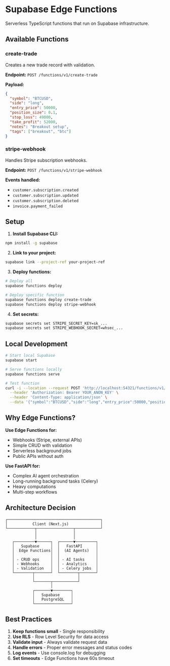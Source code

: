# Supabase Edge Functions

Serverless TypeScript functions that run on Supabase infrastructure.

## Available Functions

### create-trade
Creates a new trade record with validation.

**Endpoint:** `POST /functions/v1/create-trade`

**Payload:**
```json
{
  "symbol": "BTCUSD",
  "side": "long",
  "entry_price": 50000,
  "position_size": 0.1,
  "stop_loss": 49000,
  "take_profit": 52000,
  "notes": "Breakout setup",
  "tags": ["breakout", "btc"]
}
```

### stripe-webhook
Handles Stripe subscription webhooks.

**Endpoint:** `POST /functions/v1/stripe-webhook`

**Events handled:**
- `customer.subscription.created`
- `customer.subscription.updated`
- `customer.subscription.deleted`
- `invoice.payment_failed`

## Setup

1. **Install Supabase CLI:**
```bash
npm install -g supabase
```

2. **Link to your project:**
```bash
supabase link --project-ref your-project-ref
```

3. **Deploy functions:**
```bash
# Deploy all
supabase functions deploy

# Deploy specific function
supabase functions deploy create-trade
supabase functions deploy stripe-webhook
```

4. **Set secrets:**
```bash
supabase secrets set STRIPE_SECRET_KEY=sk_...
supabase secrets set STRIPE_WEBHOOK_SECRET=whsec_...
```

## Local Development

```bash
# Start local Supabase
supabase start

# Serve functions locally
supabase functions serve

# Test function
curl -i --location --request POST 'http://localhost:54321/functions/v1/create-trade' \
  --header 'Authorization: Bearer YOUR_ANON_KEY' \
  --header 'Content-Type: application/json' \
  --data '{"symbol":"BTCUSD","side":"long","entry_price":50000,"position_size":0.1}'
```

## Why Edge Functions?

**Use Edge Functions for:**
- Webhooks (Stripe, external APIs)
- Simple CRUD with validation
- Serverless background jobs
- Public APIs without auth

**Use FastAPI for:**
- Complex AI agent orchestration
- Long-running background tasks (Celery)
- Heavy computations
- Multi-step workflows

## Architecture Decision

```
┌─────────────────────────────────────────┐
│           Client (Next.js)              │
└────────────┬────────────────┬───────────┘
             │                │
             │                │
   ┌─────────▼──────┐  ┌──────▼─────────┐
   │   Supabase     │  │   FastAPI      │
   │  Edge Functions│  │  (AI Agents)   │
   │                │  │                │
   │ - CRUD ops     │  │ - AI tasks     │
   │ - Webhooks     │  │ - Analytics    │
   │ - Validation   │  │ - Celery jobs  │
   └────────┬───────┘  └────────┬───────┘
            │                   │
            └───────┬───────────┘
                    │
            ┌───────▼────────┐
            │   Supabase     │
            │   PostgreSQL   │
            └────────────────┘
```

## Best Practices

1. **Keep functions small** - Single responsibility
2. **Use RLS** - Row Level Security for data access
3. **Validate input** - Always validate request data
4. **Handle errors** - Proper error messages and status codes
5. **Log events** - Use console.log for debugging
6. **Set timeouts** - Edge Functions have 60s timeout
